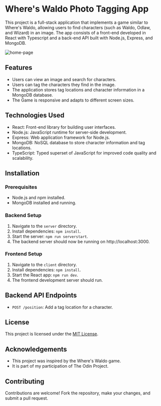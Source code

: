 # Where's Waldo Photo Tagging App

This project is a full-stack application that implements a game similar to Where's Waldo, allowing users to find characters (such as Waldo, Odlaw, and Wizard) in an image. The app consists of a front-end developed in React with Typescript and a back-end API built with Node.js, Express, and MongoDB.

![home-page](image.png)

## Features

- Users can view an image and search for characters.
- Users can tag the characters they find in the image.
- The application stores tag locations and character information in a MongoDB database.
- The Game is responsive and adapts to different screen sizes.

## Technologies Used

- React: Front-end library for building user interfaces.
- Node.js: JavaScript runtime for server-side development.
- Express: Web application framework for Node.js.
- MongoDB: NoSQL database to store character information and tag locations.
- TypeScript: Typed superset of JavaScript for improved code quality and scalability.

## Installation

### Prerequisites

- Node.js and npm installed.
- MongoDB installed and running.

### Backend Setup

1. Navigate to the `server` directory.
2. Install dependencies: `npm install`.
3. Start the server: `npm run serverstart`.
4. The backend server should now be running on http://localhost:3000.

### Frontend Setup

1. Navigate to the `client` directory.
2. Install dependencies: `npm install`.
3. Start the React app: `npm run dev`.
4. The frontend development server should run.

## Backend API Endpoints

- `POST /position`: Add a tag location for a character.

## License

This project is licensed under the [MIT License](LICENSE).

## Acknowledgements

- This project was inspired by the Where's Waldo game.
- It is part of my participation of The Odin Project.

## Contributing

Contributions are welcome! Fork the repository, make your changes, and submit a pull request.
